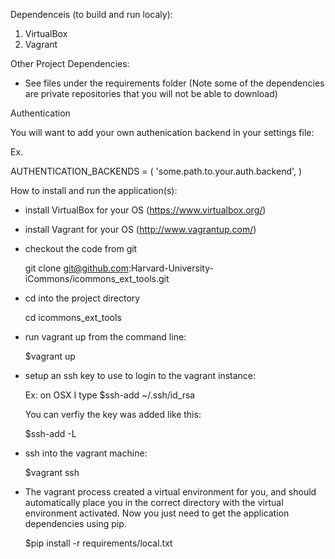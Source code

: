 
Dependenceis (to build and run localy):

1) VirtualBox
2) Vagrant

Other Project Dependencies:

* See files under the requirements folder (Note some of the dependencies are private repositories that you will not be able to download)

Authentication

You will want to add your own authenication backend in your settings file:

Ex.

AUTHENTICATION_BACKENDS = (
    'some.path.to.your.auth.backend',
)

How to install and run the application(s):

* install VirtualBox for your OS (https://www.virtualbox.org/)
* install Vagrant for your OS (http://www.vagrantup.com/)
* checkout the code from git

	git clone git@github.com:Harvard-University-iCommons/icommons_ext_tools.git

* cd into the project directory

	cd icommons_ext_tools
   
* run vagrant up from the command line:
	
	$vagrant up
    
* setup an ssh key to use to login to the vagrant instance:
	
	Ex: on OSX I type
	$ssh-add ~/.ssh/id_rsa

	You can verfiy the key was added like this:

	$ssh-add -L

* ssh into the vagrant machine:

	$vagrant ssh

* The vagrant process created a virtual environment for you, and should automatically place you in the
  correct directory with the virtual environment activated. Now you just need to get the application dependencies using pip.
  
  $pip install -r requirements/local.txt


